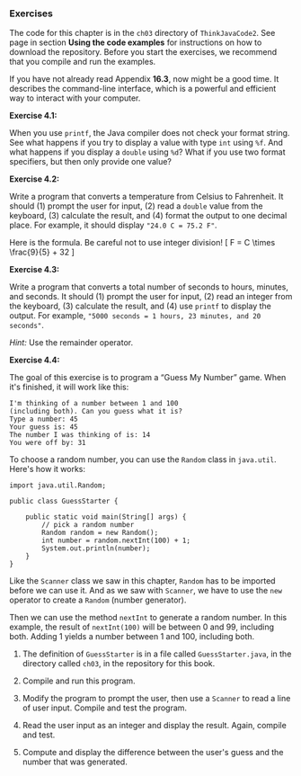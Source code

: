 ###  Exercises


The code for this chapter is in the `ch03` directory of `ThinkJavaCode2`.
See page in section **Using the code examples** for instructions on how to download the repository.
Before you start the exercises, we recommend that you compile and run the examples.

If you have not already read Appendix **16.3**, now might be a good time.
It describes the command-line interface, which is a powerful and efficient way to interact with your computer.


**Exercise 4.1:**

When you use `printf`, the Java compiler does not check your format string.
See what happens if you try to display a value with type `int` using `%f`.
And what happens if you display a `double` using `%d`?
What if you use two format specifiers, but then only provide one value?





**Exercise 4.2:**

Write a program that converts a temperature from Celsius to Fahrenheit.
It should (1) prompt the user for input, (2) read a `double` value from the keyboard, (3) calculate the result, and (4) format the output to one decimal place.
For example, it should display `"24.0 C = 75.2 F"`.

Here is the formula.
Be careful not to use integer division!
\[ F = C \times \frac{9}{5} + 32 \]




**Exercise 4.3:**

Write a program that converts a total number of seconds to hours, minutes, and seconds.
It should (1) prompt the user for input, (2) read an integer from the keyboard, (3) calculate the result, and (4) use `printf` to display the output.
For example, `"5000 seconds = 1 hours, 23 minutes, and 20 seconds"`.

*Hint:* Use the remainder operator.




**Exercise 4.4:**

The goal of this exercise is to program a “Guess My Number” game.
When it's finished, it will work like this:

```code
I'm thinking of a number between 1 and 100
(including both). Can you guess what it is?
Type a number: 45
Your guess is: 45
The number I was thinking of is: 14
You were off by: 31
```

To choose a random number, you can use the `Random` class in `java.util`.
Here's how it works:


```code
import java.util.Random;

public class GuessStarter {

    public static void main(String[] args) {
        // pick a random number
        Random random = new Random();
        int number = random.nextInt(100) + 1;
        System.out.println(number);
    }
}
```


Like the `Scanner` class we saw in this chapter, `Random` has to be imported before we can use it.
And as we saw with `Scanner`, we have to use the `new` operator to create a `Random` (number generator).

Then we can use the method `nextInt` to generate a random number.
In this example, the result of `nextInt(100)` will be between 0 and 99, including both.
Adding 1 yields a number between 1 and 100, including both.



1.  The definition of `GuessStarter` is in a file called `GuessStarter.java`, in the directory called `ch03`, in the repository for this book.

1.  Compile and run this program.

1.  Modify the program to prompt the user, then use a `Scanner` to read a line of user input.
Compile and test the program.

1.  Read the user input as an integer and display the result.
Again, compile and test.

1.  Compute and display the difference between the user's guess and the number that was generated.